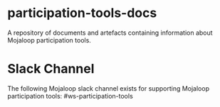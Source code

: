 # participation-tools-docs
A repository of documents and artefacts containing information about Mojaloop participation tools.

# Slack Channel
The following Mojaloop slack channel exists for supporting Mojaloop participation tools: #ws-participation-tools
